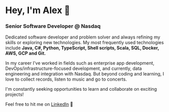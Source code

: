 # Hey, I'm Alex 👋 
### Senior Software Developer @ Nasdaq

Dedicated software developer and problem solver and always refining my skills or exploring new technologies. My most frequently used technologies include **Java, C#, Python, TypeScript, Shell scripts, Scala, SQL, Docker, AWS, GCP and Git.**

In my career I've worked in fields such as enterprise app development, DevOps/infrastructure-focused development, and currently, data engineering and integration with Nasdaq. But beyond coding and learning, I love to collect records, listen to music and go to concerts.

I'm constantly seeking opportunities to learn and collaborate on exciting projects!

Feel free to hit me on [LinkedIn](https://www.linkedin.com/in/alex-taveras-crespo) 💬 

<!--
**ataverascrespo/ataverascrespo** is a ✨ _special_ ✨ repository because its `README.md` (this file) appears on your GitHub profile.

Here are some ideas to get you started:

- 🔭 I’m currently working on ...
- 🌱 I’m currently learning ...
- 👯 I’m looking to collaborate on ...
- 🤔 I’m looking for help with ...
- 💬 Ask me about ...
- 📫 How to reach me: ...
- 😄 Pronouns: ...
- ⚡ Fun fact: ...
-->
